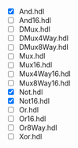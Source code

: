 - [x] And.hdl
- [ ] And16.hdl
- [ ] DMux.hdl
- [ ] DMux4Way.hdl
- [ ] DMux8Way.hdl
- [ ] Mux.hdl
- [ ] Mux16.hdl
- [ ] Mux4Way16.hdl
- [ ] Mux8Way16.hdl
- [x] Not.hdl
- [x] Not16.hdl
- [ ] Or.hdl
- [ ] Or16.hdl
- [ ] Or8Way.hdl
- [ ] Xor.hdl
